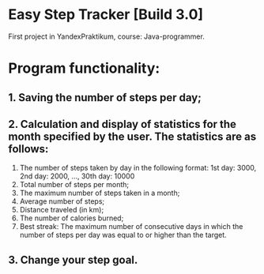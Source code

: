 # Easy Step Tracker [Build 3.0]
First project in YandexPraktikum, course: Java-programmer.

# Program functionality:
## 1. Saving the number of steps per day;

## 2. Calculation and display of statistics for the month specified by the user. The statistics are as follows:
  1) The number of steps taken by day in the following format:
        1st day: 3000, 2nd day: 2000, ..., 30th day: 10000
  2) Total number of steps per month;
  3) The maximum number of steps taken in a month;
  4) Average number of steps;
  5) Distance traveled (in km);
  6) The number of calories burned;
  7) Best streak: The maximum number of consecutive days in which the number of steps per day was equal to or higher than the target.

## 3. Change your step goal.
